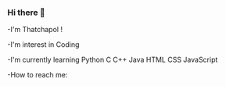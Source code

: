 ### Hi there 👋

-I'm Thatchapol !

-I'm interest in Coding

-I'm currently learning Python C C++ Java HTML CSS JavaScript

-How to reach me:
